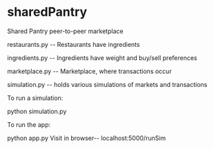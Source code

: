 # sharedPantry
Shared Pantry peer-to-peer marketplace

restaurants.py -- Restaurants have ingredients

ingredients.py -- Ingredients have weight and buy/sell preferences

marketplace.py -- Marketplace, where transactions occur

simulation.py -- holds various simulations of markets and transactions


To run a simulation:

python simulation.py

To run the app:

python app.py
Visit in browser--  localhost:5000/runSim 


